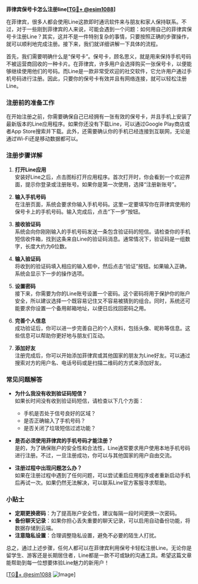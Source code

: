 **菲律宾保号卡怎么注册line[[TG💪+ @esim1088](https://t.me/s/esim1088)]**

在菲律宾，很多人都会使用Line这款即时通讯软件来与朋友和家人保持联系。不过，对于一些刚到菲律宾的人来说，可能会遇到一个问题：如何用自己的菲律宾保号卡注册Line？其实，这并不是一件特别复杂的事情，只要按照正确的步骤操作，就可以顺利地完成注册。接下来，我们就详细讲解一下具体的流程。

首先，我们需要明确什么是“保号卡”。保号卡，顾名思义，就是用来保持手机号码不被运营商回收的一种卡片。在菲律宾，许多用户会选择购买一张保号卡，以便能够继续使用他们的号码。而Line是一款非常受欢迎的社交软件，它允许用户通过手机号码进行注册。因此，只要你的保号卡有效并且有网络连接，就可以轻松注册Line。

### 注册前的准备工作

在开始注册之前，你需要确保自己已经拥有一张有效的保号卡，并且手机上安装了最新版本的Line应用程序。如果你还没有下载Line，可以通过Google Play商店或者App Store搜索并下载。此外，还需要确认你的手机已经连接到互联网，无论是通过Wi-Fi还是移动数据都可以。

### 注册步骤详解

1. **打开Line应用**  
   安装好Line之后，点击图标打开应用程序。首次打开时，你会看到一个欢迎界面，提示你登录或注册账号。如果你是第一次使用，选择“注册新账号”。

2. **输入手机号码**  
   在注册页面，系统会要求你输入手机号码。这里一定要填写你在菲律宾使用的保号卡上的手机号码。输入完成后，点击“下一步”按钮。

3. **接收验证码**  
   系统会向你刚刚输入的手机号码发送一条包含验证码的短信。请检查你的手机短信收件箱，找到这条来自Line的验证码消息。通常情况下，验证码是一组数字，长度大约为6位数。

4. **输入验证码**  
   将收到的验证码填入相应的输入框中，然后点击“验证”按钮。如果输入正确，系统会显示下一步的操作选项。

5. **设置密码**  
   接下来，你需要为你的Line账号设置一个密码。这个密码将用于保护你的账户安全，所以建议选择一个既容易记住又不容易被猜到的组合。同时，系统还可能要求你设置一个备用邮箱地址，以便日后找回密码之用。

6. **完善个人信息**  
   成功验证后，你可以进一步完善自己的个人资料，包括头像、昵称等信息。这些信息可以帮助你更好地与朋友们互动。

7. **添加好友**  
   注册完成后，你可以开始添加菲律宾或其他国家的朋友为Line好友。可以通过搜索对方的用户名、电话号码或是扫描二维码的方式来添加好友。

### 常见问题解答

- **为什么我没有收到验证码短信？**  
  如果长时间没有收到验证码短信，请检查以下几个方面：
  - 手机是否处于信号良好的区域？
  - 是否正确输入了手机号码？
  - 是否关闭了垃圾短信过滤功能？

- **是否必须使用菲律宾的手机号码才能注册？**  
  是的，为了确保账户的安全性和合法性，Line通常要求用户使用本地手机号码进行注册。不过，一旦注册成功，你可以与其他国家的用户自由交流。

- **注册过程中出现问题怎么办？**  
  如果在注册过程中遇到了任何问题，可以尝试重启应用程序或者重新启动手机后再试一次。如果仍然无法解决，可以联系Line官方客服寻求帮助。

### 小贴士

- **定期更换密码**：为了提高账户安全性，建议每隔一段时间更换一次密码。
- **备份聊天记录**：如果你担心丢失重要的聊天记录，可以启用自动备份功能，将数据存储到云端。
- **注意隐私设置**：合理调整隐私设置，避免不必要的陌生人打扰。

总之，通过上述步骤，任何人都可以在菲律宾利用保号卡轻松注册Line。无论你是留学生、游客还是长期居住者，Line都是一款不可或缺的沟通工具。希望这篇文章能帮助到每一位想要体验Line魅力的新用户！

[[TG💪+ @esim1088](https://t.me/s/esim1088) ![Image](https://i.postimg.cc/4NQfJmqS/Snipaste-2025-05-13-00-14-12.png)]